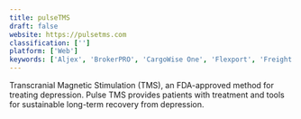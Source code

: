 ```yaml
---
title: pulseTMS
draft: false 
website: https://pulsetms.com
classification: ['']
platform: ['Web']
keywords: ['Aljex', 'BrokerPRO', 'CargoWise One', 'Flexport', 'Freight Hound', 'FreightDATA', 'FreightPOP', 'FreightRover', 'Freightview', 'GT Nexus', 'Linbis Logistic Software', 'LoadPilot', 'LogistaaS', 'Logistream', 'Real Time Freight TMS', 'Scope', 'Transplace TMS', 'WDX Freight Connect', 'Xeneta']
---
```

Transcranial Magnetic Stimulation (TMS), an FDA-approved method for treating depression. Pulse TMS provides patients with treatment and tools for sustainable long-term recovery from depression.
